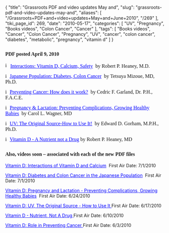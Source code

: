{
    "title": "Grassroots PDF and video updates May and",
    "slug": "grassroots-pdf-and-video-updates-may-and",
    "aliases": [
        "/Grassroots+PDF+and+video+updates+May+and+June+2010",
        "/269"
    ],
    "tiki_page_id": 269,
    "date": "2010-05-17",
    "categories": [
        "UV",
        "Pregnancy",
        "Books videos",
        "Colon Cancer",
        "Cancer"
    ],
    "tags": [
        "Books videos",
        "Cancer",
        "Colon Cancer",
        "Pregnancy",
        "UV",
        "cancer",
        "colon cancer",
        "diabetes",
        "metabolic",
        "pregnancy",
        "vitamin d"
    ]
}


<h2><strong><font style="font-family:'Times New Roman';font-size:12pt;">PDF posted April 9, 2010</font></strong></h2>

<p><font style="font-family:'Times New Roman';font-size:12pt;"><img src="file:///C:/DOCUME~1/HENRYL~1/LOCALS~1/Temp/AtlHTMLClip/clip_files/Img1266737500001.gif" alt="image" width="16" height="16"><a style="color:rgb(0,0,255);" href="http://www.grassrootshealth.net/media/download/2010-04-9-Heaney.pdf"><font style="color:rgb(0,0,255);"><u>Interactions: Vitamin D, Calcium, Safety</u></font></a>  by Robert P. Heaney, M.D.</font></p>

<p><font style="font-family:'Times New Roman';font-size:12pt;"><img src="file:///C:/DOCUME~1/HENRYL~1/LOCALS~1/Temp/AtlHTMLClip/clip_files/Img1266737500002.gif" alt="image" width="14" height="14"><a style="color:rgb(0,0,255);" href="http://www.grassrootshealth.net/media/download/2010-04-9-Mizoue-Japan.pdf"><font style="color:rgb(0,0,255);"><u>Japanese Population: Diabetes, Colon Cancer</u></font></a>  by Tetsuya Mizoue, MD, Ph.D.</font></p>

<p><font style="font-family:'Times New Roman';font-size:12pt;"><img src="file:///C:/DOCUME~1/HENRYL~1/LOCALS~1/Temp/AtlHTMLClip/clip_files/Img1266737500003.gif" alt="image" width="14" height="14"><a style="color:rgb(0,0,255);" href="http://www.grassrootshealth.net/media/download/2010-04-9-Garland.pdf"><font style="color:rgb(0,0,255);"><u>Preventing Cancer: How does it work?</u></font></a>  by Cedric F. Garland, Dr. P.H., F.A.C.E.</font></p>

<p><font style="font-family:'Times New Roman';font-size:12pt;"><img src="file:///C:/DOCUME~1/HENRYL~1/LOCALS~1/Temp/AtlHTMLClip/clip_files/Img1266737500004.gif" alt="image" width="14" height="14"><a style="color:rgb(0,0,255);" href="http://www.grassrootshealth.net/media/download/2010-04-9-Wagner-115pm.pdf"><font style="color:rgb(0,0,255);"><u>Pregnancy & Lactation: Preventing Complications, Growing Healthy Babies</u></font></a>  by Carol L. Wagner, MD</font></p>

<p><font style="font-family:'Times New Roman';font-size:12pt;"><img src="file:///C:/DOCUME~1/HENRYL~1/LOCALS~1/Temp/AtlHTMLClip/clip_files/Img1266737500005.gif" alt="image" width="14" height="14"><a style="color:rgb(0,0,255);" href="http://www.grassrootshealth.net/media/download/2010-04-9-Gorham_Baggerly.pdf"><font style="color:rgb(0,0,255);"><u>UV: The Original Source-How to Use It!</u></font></a>  by Edward D. Gorham, M.P.H., Ph.D.</font></p>

<p><font style="font-family:'Times New Roman';font-size:12pt;"><img src="file:///C:/DOCUME~1/HENRYL~1/LOCALS~1/Temp/AtlHTMLClip/clip_files/Img1266737500006.gif" alt="image" width="14" height="14"><a style="color:rgb(0,0,255);" href="http://www.grassrootshealth.net/media/download/2010-04-9-HeaneyVitDMechanisms315pm.pdf"><font style="color:rgb(0,0,255);"><u>Vitamin D - A Nutrient not a Drug</u></font></a> by Robert P. Heaney, MD</font></p>

<h2><font style="font-family:'Times New Roman';font-size:12pt;"><b>Also, videos soon – associated with each of the new PDF files</b></font></h2>

<p><a style="color:rgb(0,0,255);" href="http://www.ucsd.tv/search-details.aspx?showID=18713"><font style="color:rgb(0,0,255);"><u>Vitamin D: Interactions of Vitamin D and Calcium</u></font></a>  First Air Date: 7/1/2010</p>

<p><a style="color:rgb(0,0,255);" href="http://www.ucsd.tv/search-details.aspx?showID=18714"><font style="color:rgb(0,0,255);"><u>Vitamin D: Diabetes and Colon Cancer in the Japanese Population</u></font></a>  First Air Date: 7/1/2010</p>

<p><a style="color:rgb(0,0,255);" href="http://www.ucsd.tv/search-details.aspx?showID=18716"><font style="color:rgb(0,0,255);"><u>Vitamin D: Pregnancy and Lactation - Preventing Complications, Growing Healthy Babies</u></font></a>  First Air Date: 6/24/2010</p>

<p><a style="color:rgb(0,0,255);" href="http://www.ucsd.tv/search-details.aspx?showID=18717"><font style="color:rgb(0,0,255);"><u>Vitamin D: UV, The Original Source - How to Use It </u></font></a> First Air Date: 6/17/2010</p>

<p><a style="color:rgb(0,0,255);" href="http://www.ucsd.tv/search-details.aspx?showID=18718"><font style="color:rgb(0,0,255);"><u>Vitamin D - Nutrient, Not A Drug </u></font></a> First Air Date: 6/10/2010</p>

<p><a style="color:rgb(0,0,255);" href="http://www.ucsd.tv/search-details.aspx?showID=18715"><font style="color:rgb(0,0,255);"><u>Vitamin D: Role in Preventing Cancer </u></font></a> First Air Date: 6/3/2010</p>